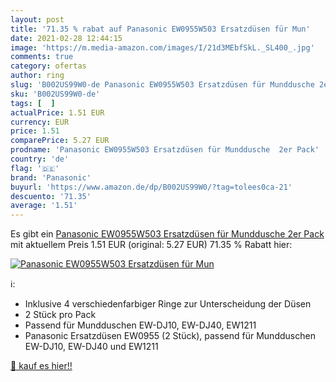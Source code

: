 ```yaml
---
layout: post
title: '71.35 % rabat auf Panasonic EW0955W503 Ersatzdüsen für Mun'
date: 2021-02-28 12:44:15
image: 'https://m.media-amazon.com/images/I/21d3MEbfSkL._SL400_.jpg'
comments: true
category: ofertas
author: ring
slug: 'B002US99W0-de Panasonic EW0955W503 Ersatzdüsen für Munddusche 2er Pack'
sku: 'B002US99W0-de'
tags: [  ]
actualPrice: 1.51 EUR
currency: EUR
price: 1.51
comparePrice: 5.27 EUR
prodname: 'Panasonic EW0955W503 Ersatzdüsen für Munddusche  2er Pack'
country: 'de'
flag: '🇩🇪'
brand: 'Panasonic'
buyurl: 'https://www.amazon.de/dp/B002US99W0/?tag=tolees0ca-21'
descuento: '71.35'
average: '1.51'
---
```


Es gibt ein [Panasonic EW0955W503 Ersatzdüsen für Munddusche  2er Pack](https://www.amazon.de/dp/B002US99W0/?tag=tolees0ca-21) mit aktuellem Preis 1.51 EUR (original: 5.27 EUR) 71.35 % Rabatt hier:

[![Panasonic EW0955W503 Ersatzdüsen für Mun](https://m.media-amazon.com/images/I/21d3MEbfSkL._SL400_.jpg)](https://www.amazon.de/dp/B002US99W0/?tag=tolees0ca-21)

ℹ️:

- Inklusive 4 verschiedenfarbiger Ringe zur Unterscheidung der Düsen
- 2 Stück pro Pack
- Passend für Mundduschen EW-DJ10, EW-DJ40, EW1211
- Panasonic Ersatzdüsen EW0955 (2 Stück), passend für Mundduschen EW-DJ10, EW-DJ40 und EW1211

[🛒 kauf es hier!!](https://www.amazon.de/dp/B002US99W0/?tag=tolees0ca-21)
